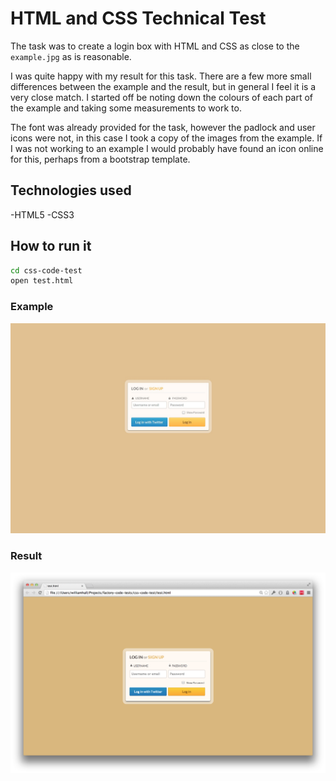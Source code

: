 # HTML and CSS Technical Test

The task was to create a login box with HTML and CSS as close to the `example.jpg` as is reasonable.

I was quite happy with my result for this task. There are a few more small differences between the example and the result, but in general I feel it is a very close match. I started off be noting down the colours of each part of the example and taking some measurements to work to. 

The font was already provided for the task, however the padlock and user icons were not, in this case I took a copy of the images from the example. If I was not working to an example I would probably have found an icon online for this, perhaps from a bootstrap template.

Technologies used
----
-HTML5
-CSS3

How to run it
----
```sh
cd css-code-test
open test.html
```

### Example

![Screenshot](images/example.jpg)

### Result
![Screenshot](images/result.jpg)